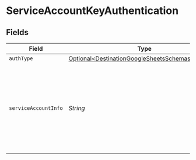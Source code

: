 # ServiceAccountKeyAuthentication


## Fields

| Field                                                                                                                                                                                                        | Type                                                                                                                                                                                                         | Required                                                                                                                                                                                                     | Description                                                                                                                                                                                                  |
| ------------------------------------------------------------------------------------------------------------------------------------------------------------------------------------------------------------ | ------------------------------------------------------------------------------------------------------------------------------------------------------------------------------------------------------------ | ------------------------------------------------------------------------------------------------------------------------------------------------------------------------------------------------------------ | ------------------------------------------------------------------------------------------------------------------------------------------------------------------------------------------------------------ |
| `authType`                                                                                                                                                                                                   | [Optional\<DestinationGoogleSheetsSchemasAuthType>](../../models/shared/DestinationGoogleSheetsSchemasAuthType.md)                                                                                           | :heavy_minus_sign:                                                                                                                                                                                           | N/A                                                                                                                                                                                                          |
| `serviceAccountInfo`                                                                                                                                                                                         | *String*                                                                                                                                                                                                     | :heavy_check_mark:                                                                                                                                                                                           | Enter your service account key in JSON format. See the <a href='https://docs.airbyte.com/integrations/destinations/google-sheets#service-account'>docs</a> for more information on how to generate this key. |